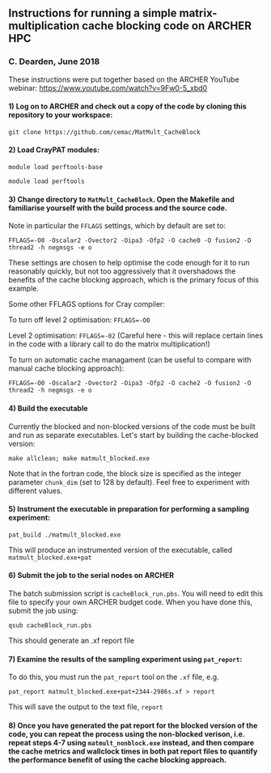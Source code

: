 ## Instructions for running a simple matrix-multiplication cache blocking code on ARCHER HPC

### C. Dearden, June 2018

These instructions were put together based on the ARCHER YouTube webinar: https://www.youtube.com/watch?v=9Fw0-5_xbd0

#### 1) Log on to ARCHER and check out a copy of the code by cloning this repository to your workspace:

   ```git clone https://github.com/cemac/MatMult_CacheBlock```

#### 2) Load CrayPAT modules:

   ```module load perftools-base```

   ```module load perftools```

#### 3) Change directory to `MatMult_CacheBlock`. Open the Makefile and familiarise yourself with the build process and the source code. 

Note in particular the `FFLAGS` settings, which by default are set to:

   ```FFLAGS=-O0 -Oscalar2 -Ovector2 -Oipa3 -Ofp2 -O cache0 -O fusion2 -O thread2 -h negmsgs -e o```

These settings are chosen to help optimise the code enough for it to run reasonably quickly, but not too aggressively that it overshadows the benefits of the cache blocking approach, which is the primary focus of this example. 

Some other FFLAGS options for Cray compiler:

To turn off level 2 optimisation: `FFLAGS=-O0`

Level 2 optimisation: `FFLAGS=-02` (Careful here - this will replace certain lines in the code with a library call to do the matrix multiplication!)

To turn on automatic cache managament (can be useful to compare with manual cache blocking approach):

   ```FFLAGS=-O0 -Oscalar2 -Ovector2 -Oipa3 -Ofp2 -O cache2 -O fusion2 -O thread2 -h negmsgs -e o```

#### 4) Build the executable

Currently the blocked and non-blocked versions of the code must be built and run as separate executables. Let's start by building the cache-blocked version:

   ```make allclean; make matmult_blocked.exe```

Note that in the fortran code, the block size is specified as the integer parameter `chunk_dim` (set to 128 by default). Feel free to experiment with different values.

#### 5) Instrument the executable in preparation for performing a sampling experiment:

   ```pat_build ./matmult_blocked.exe```

This will produce an instrumented version of the executable, called `matmult_blocked.exe+pat`

#### 6) Submit the job to the serial nodes on ARCHER

The batch submission script is `cacheBlock_run.pbs`. You will need to edit this file to specify your own ARCHER budget code. When you have done this, submit the job using:

   ```qsub cacheBlock_run.pbs```

This should generate an .xf report file

#### 7) Examine the results of the sampling experiment using `pat_report`:

To do this, you must run the `pat_report` tool on the `.xf` file, e.g. 

   ```pat_report matmult_blocked.exe+pat+2344-2986s.xf > report```

This will save the output to the text file, `report`

#### 8) Once you have generated the pat report for the blocked version of the code, you can repeat the process using the non-blocked verison, i.e. repeat steps 4-7 using `matmult_nonblock.exe` instead, and then compare the cache metrics and wallclock times in both pat report files to quantify the performance benefit of using the cache blocking approach. 


